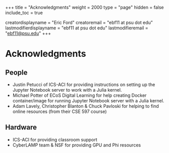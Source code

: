 +++
title = "Acknowledgments"
weight = 2000
type = "page"
hidden = false
include_toc = true

creatordisplayname = "Eric Ford"
creatoremail = "ebf11 at psu dot edu"
lastmodifierdisplayname = "ebf11 at psu dot edu"
lastmodifieremail = "ebf11@psu.edu"
+++

# Acknowledgments

## People
  + Justin Petucci of ICS-ACI for providing instructions on setting up the Jupyter Notebook server to work with a Julia kernel.
  + Michael Potter of ECoS Digital Learning for help creating Docker container/image for running Jupyter Notebook server with a Julia kernel.
  + Adam Lavely, Christopher Blanton & Chuck Pavloski for helping to find online resources (from their CSE 597 course)

## Hardware
  + ICS-ACI for providing classroom support
  + CyberLAMP team & NSF for providing GPU and Phi resources


